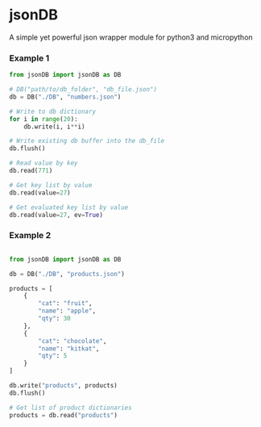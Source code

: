 # jsonDB
A simple yet powerful json wrapper module for python3 and micropython


### Example 1
```python
from jsonDB import jsonDB as DB

# DB("path/to/db_folder", "db_file.json")
db = DB("./DB", "numbers.json")

# Write to db dictionary
for i in range(20):
    db.write(i, i**i)

# Write existing db buffer into the db_file
db.flush()

# Read value by key
db.read(771)

# Get key list by value
db.read(value=27)

# Get evaluated key list by value
db.read(value=27, ev=True)
```

### Example 2
```python

from jsonDB import jsonDB as DB

db = DB("./DB", "products.json")

products = [
    {
        "cat": "fruit",
        "name": "apple",
        "qty": 30
    },
    {
        "cat": "chocolate",
        "name": "kitkat",
        "qty": 5
    }   
]

db.write("products", products)
db.flush()

# Get list of product dictionaries
products = db.read("products")
```
